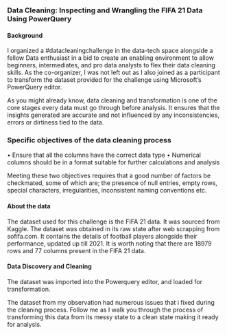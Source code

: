 ### Data Cleaning: Inspecting and Wrangling the FIFA 21 Data Using PowerQuery

#### Background 
I organized a #datacleaningchallenge in the data-tech space alongside a fellow Data enthusiast in a bid to create an enabling environment to allow beginners, intermediates, and pro data analysts to flex their data cleaning skills. As the co-organizer, I was not left out as I also joined as a participant to transform the dataset provided for the challenge using Microsoft’s PowerQuery editor.

As you might already know, data cleaning and transformation is one of the core stages every data must go through before analysis. It ensures that the insights generated are accurate and not influenced by any inconsistencies, errors or dirtiness tied to the data.

### Specific objectives of the data cleaning process
• Ensure that all the columns have the correct data type
• Numerical columns should be in a format suitable for further calculations and analysis


Meeting these two objectives requires that a good number of factors be checkmated, some of which are; the presence of null entries, empty rows, special characters, irregularities, inconsistent naming conventions etc. 

#### About the data
The dataset used for this challenge is the FIFA 21 data. It was sourced from Kaggle. The dataset was obtained in its raw state after web scrapping from sofifa.com. It contains the details of football players alongside their performance, updated up till 2021. It is worth noting that there are 18979 rows and 77 columns present in the FIFA 21 data. 

#### Data Discovery and Cleaning
The dataset was imported into the Powerquery editor, and loaded for transformation.

The dataset from my observation had numerous issues that i fixed during the cleaning process. Follow me as I walk you through the process of transforming this data from its messy state to a clean state making it ready for analysis. 





